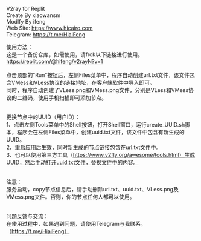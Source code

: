 V2ray for Replit<br>
Create By xiaowansm<br>
Modlfy By ifeng<br>
Web Site: https://www.hicairo.com <br>
Telegram: https://t.me/HiaiFeng <br>

使用方法：<br>
这是一个备份仓库，如需使用，请frok以下链接进行使用。<br>
https://replit.com/@hifeng/v2rayN?v=1<br><br>
点击顶部的"Run"按钮后，左侧Files菜单中，程序自动创建url.txt文件，该文件包含VMess和VLess协议的链接地址，在客户端软件中导入即可。<br>
同时，程序自动创建了VLess.png和VMess.png文件，分别是VLess和VMess协议的二维码，使用手机扫描即可添加节点。<br><br>

更换节点中的UUID（用户ID）：<br>
1、点击左侧Tools菜单中的Shell按钮，打开Shell窗口，运行create_UUID.sh脚本，程序会在左侧Files菜单中，创建uuid.txt文件，该文件中包含有新生成的UUID。<br>
2、重启应用后生效，同时新生成的节点链接包含在url.txt文件中。<br>
3、也可以使用第三方工具（https://www.v2fly.org/awesome/tools.html）生成UUID，然后手动打开uuid.txt文件，替换文件中的内容。<br><br>

注意：<br>
服务启动，copy节点信息后，请手动删除url.txt、uuid.txt、VLess.png及VMess.png文件。否则，你的节点任何人都可以使用。<br><br>

问题反馈与交流：<br>
在使用过程中，如果遇到问题，请使用Telegram与我联系。（https://t.me/HiaiFeng）<br><br>
